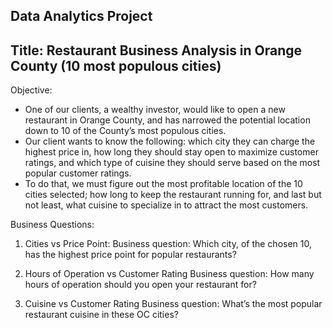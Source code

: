 ## Data Analytics Project
## Title: Restaurant Business Analysis in Orange County (10 most populous cities)

Objective:
- One of our clients, a wealthy investor, would like to open a new restaurant in Orange County, and has narrowed the potential location down to 10 of the County’s most populous cities. 
- Our client wants to know the following: which city they can charge the highest price in, how long they should stay open to maximize customer ratings, and which type of cuisine they should serve based on the most popular customer ratings.
- To do that, we must figure out the most profitable location of the 10 cities selected; how long to keep the restaurant running for, and last but not least, what cuisine to specialize in to attract the most customers.

Business Questions:
1. Cities vs Price Point:
Business question: Which city, of the chosen 10, has the highest price point for popular restaurants?

2.	Hours of Operation vs Customer Rating
Business question: How many hours of operation should you open your restaurant for?

3.	Cuisine vs Customer Rating
Business question: What’s the most popular restaurant cuisine in these OC cities?

